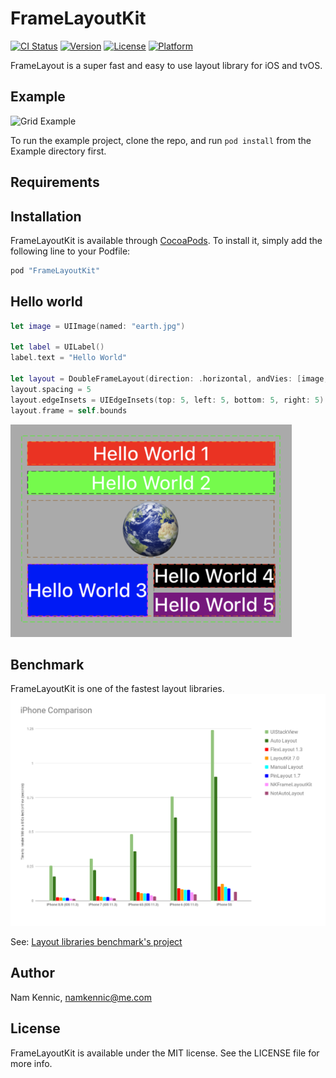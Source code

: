 # FrameLayoutKit

[![CI Status](http://img.shields.io/travis/kennic/FrameLayoutKit.svg?style=flat)](https://travis-ci.org/kennic/FrameLayoutKit)
[![Version](https://img.shields.io/cocoapods/v/FrameLayoutKit.svg?style=flat)](http://cocoapods.org/pods/FrameLayoutKit)
[![License](https://img.shields.io/cocoapods/l/FrameLayoutKit.svg?style=flat)](http://cocoapods.org/pods/FrameLayoutKit)
[![Platform](https://img.shields.io/cocoapods/p/FrameLayoutKit.svg?style=flat)](http://cocoapods.org/pods/FrameLayoutKit)

FrameLayout is a super fast and easy to use layout library for iOS and tvOS.

## Example

![Grid Example](/../master/example_grid.png?raw=true "GridFrameLayout example")

To run the example project, clone the repo, and run `pod install` from the Example directory first.

## Requirements

## Installation

FrameLayoutKit is available through [CocoaPods](http://cocoapods.org). To install
it, simply add the following line to your Podfile:

```ruby
pod "FrameLayoutKit"
```

## Hello world

```swift
let image = UIImage(named: "earth.jpg")

let label = UILabel()
label.text = "Hello World"

let layout = DoubleFrameLayout(direction: .horizontal, andVies: [image, label])
layout.spacing = 5
layout.edgeInsets = UIEdgeInsets(top: 5, left: 5, bottom: 5, right: 5)
layout.frame = self.bounds
```
![Hello World](/helloWorld.png "Hello World")

## Benchmark
FrameLayoutKit is one of the fastest layout libraries.
![Benchmark Results](/bechmark.png "Benchmark results")

See: [Layout libraries benchmark's project](https://github.com/layoutBox/LayoutFrameworkBenchmark)

## Author

Nam Kennic, namkennic@me.com

## License

FrameLayoutKit is available under the MIT license. See the LICENSE file for more info.
